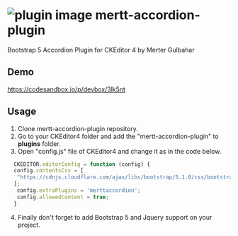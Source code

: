 # ![plugin image](https://raw.githubusercontent.com/merterr/mertt-accordion-plugin/refs/heads/main/icons/merttaccordion.png) mertt-accordion-plugin
Bootstrap 5 Accordion Plugin for CKEditor 4 by Merter Gulbahar

## Demo

https://codesandbox.io/p/devbox/3lk5nt

## Usage

1. Clone mertt-accordion-plugin repository.
2. Go to your CKEditor4 folder and add the "mertt-accordion-plugin" to **plugins** folder.
3. Open "config.js" file of CKEditor4 and change it as in the code below.

 ```js
   CKEDITOR.editorConfig = function (config) {
   config.contentsCss = [
    "https://cdnjs.cloudflare.com/ajax/libs/bootstrap/5.1.0/css/bootstrap.min.css",
   ];
    config.extraPlugins = 'merttaccordion';
    config.allowedContent = true;
   }
```

4. Finally don't forget to add Bootstrap 5 and Jquery support on your project.
